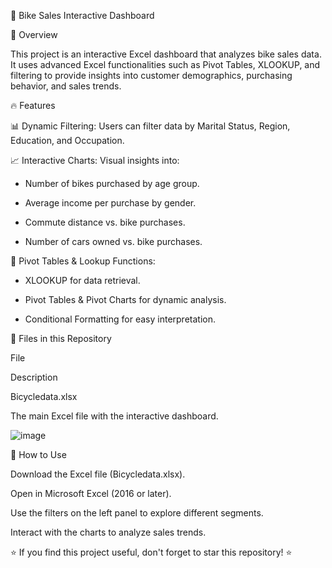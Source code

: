 🚴 Bike Sales Interactive Dashboard

📌 Overview

This project is an interactive Excel dashboard that analyzes bike sales data. It uses advanced Excel functionalities such as Pivot Tables, XLOOKUP, and filtering to provide insights into customer demographics, purchasing behavior, and sales trends.

🔥 Features

📊 Dynamic Filtering: Users can filter data by Marital Status, Region, Education, and Occupation.

📈 Interactive Charts: Visual insights into:

- Number of bikes purchased by age group.

- Average income per purchase by gender.

- Commute distance vs. bike purchases.

- Number of cars owned vs. bike purchases.

📑 Pivot Tables & Lookup Functions:

- XLOOKUP for data retrieval.

- Pivot Tables & Pivot Charts for dynamic analysis.

- Conditional Formatting for easy interpretation.

📂 Files in this Repository

File

Description

Bicycledata.xlsx

The main Excel file with the interactive dashboard.

![image](https://github.com/user-attachments/assets/52d9ebf6-c15b-4eb6-a850-57ad0e9172bb)


🚀 How to Use

Download the Excel file (Bicycledata.xlsx).

Open in Microsoft Excel (2016 or later).

Use the filters on the left panel to explore different segments.

Interact with the charts to analyze sales trends.


⭐ If you find this project useful, don't forget to star this repository! ⭐
